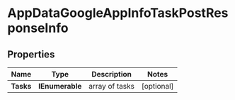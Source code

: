 # AppDataGoogleAppInfoTaskPostResponseInfo


## Properties

| Name | Type | Description | Notes |
|------------ | ------------- | ------------- | -------------|
**Tasks** | **IEnumerable<AppDataGoogleAppInfoTaskPostTaskInfo>** | array of tasks |[optional]|